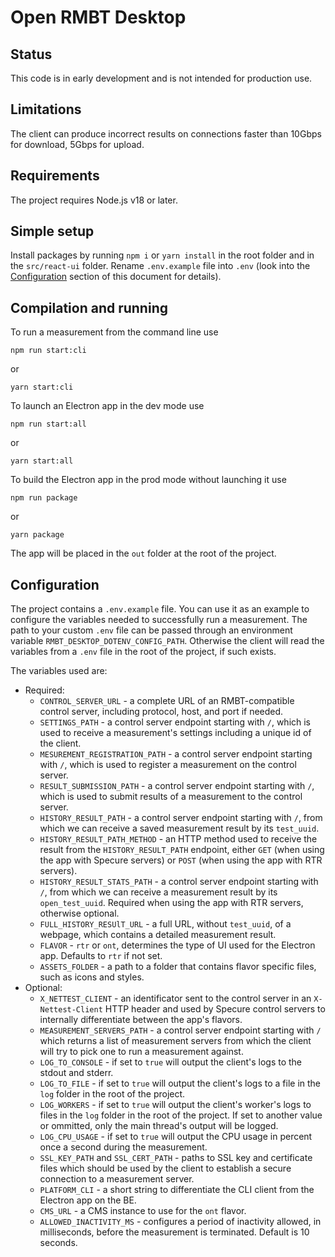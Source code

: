 # Open RMBT Desktop

## Status

This code is in early development and is not intended for production use.

## Limitations

The client can produce incorrect results on connections faster than 10Gbps for download, 5Gbps for upload.

## Requirements

The project requires Node.js v18 or later.

## Simple setup

Install packages by running `npm i` or `yarn install` in the root folder and in the `src/react-ui` folder. Rename `.env.example` file into `.env` (look into the [Configuration](#configuration) section of this document for details).

## Compilation and running

To run a measurement from the command line use

    npm run start:cli

or

    yarn start:cli

To launch an Electron app in the dev mode use

    npm run start:all

or

    yarn start:all

To build the Electron app in the prod mode without launching it use

    npm run package

or

    yarn package

The app will be placed in the `out` folder at the root of the project.

## Configuration

The project contains a `.env.example` file. You can use it as an example to configure the variables needed to successfully run a measurement. The path to your custom `.env` file can be passed through an environment variable `RMBT_DESKTOP_DOTENV_CONFIG_PATH`. Otherwise the client will read the variables from a `.env` file in the root of the project, if such exists.

The variables used are:

-   Required:
    -   `CONTROL_SERVER_URL` - a complete URL of an RMBT-compatible control server, including protocol, host, and port if needed.
    -   `SETTINGS_PATH` - a control server endpoint starting with `/`, which is used to receive a measurement's settings including a unique id of the client.
    -   `MESUREMENT_REGISTRATION_PATH` - a control server endpoint starting with `/`, which is used to register a measurement on the control server.
    -   `RESULT_SUBMISSION_PATH` - a control server endpoint starting with `/`, which is used to submit results of a measurement to the control server.
    -   `HISTORY_RESULT_PATH` - a control server endpoint starting with `/`, from which we can receive a saved measurement result by its `test_uuid`.
    -   `HISTORY_RESULT_PATH_METHOD` - an HTTP method used to receive the result from the `HISTORY_RESULT_PATH` endpoint, either `GET` (when using the app with Specure servers) or `POST` (when using the app with RTR servers).
    -   `HISTORY_RESULT_STATS_PATH` - a control server endpoint starting with `/`, from which we can receive a measurement result by its `open_test_uuid`. Required when using the app with RTR servers, otherwise optional.
    -   `FULL_HISTORY_RESUlT_URL` - a full URL, without `test_uuid`, of a webpage, which contains a detailed measurement result.
    -   `FLAVOR` - `rtr` or `ont`, determines the type of UI used for the Electron app. Defaults to `rtr` if not set.
    -   `ASSETS_FOLDER` - a path to a folder that contains flavor specific files, such as icons and styles.
-   Optional:
    -   `X_NETTEST_CLIENT` - an identificator sent to the control server in an `X-Nettest-Client` HTTP header and used by Specure control servers to internally differentiate between the app's flavors.
    -   `MEASUREMENT_SERVERS_PATH` - a control server endpoint starting with `/` which returns a list of measurement servers from which the client will try to pick one to run a measurement against.
    -   `LOG_TO_CONSOLE` - if set to `true` will output the client's logs to the stdout and stderr.
    -   `LOG_TO_FILE` - if set to `true` will output the client's logs to a file in the `log` folder in the root of the project.
    -   `LOG_WORKERS` - if set to `true` will output the client's worker's logs to files in the `log` folder in the root of the project. If set to another value or ommitted, only the main thread's output will be logged.
    -   `LOG_CPU_USAGE` - if set to `true` will output the CPU usage in percent once a second during the measurement.
    -   `SSL_KEY_PATH` and `SSL_CERT_PATH` - paths to SSL key and certificate files which should be used by the client to establish a secure connection to a measurement server.
    -   `PLATFORM_CLI` - a short string to differentiate the CLI client from the Electron app on the BE.
    -   `CMS_URL` - a CMS instance to use for the `ont` flavor.
    -   `ALLOWED_INACTIVITY_MS` - configures a period of inactivity allowed, in milliseconds, before the measurement is terminated. Default is 10 seconds.
